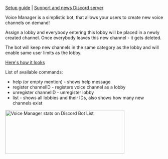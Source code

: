 [Setup guide](https://github.com/BestMordaEver/Voice-Manager/wiki/How-to-set-up-Voice-Manager) | [Support and news Discord server](https://discord.gg/tqj6jvT)

Voice Manager is a simplistic bot, that allows your users to create new voice channels on demand!

Assign a lobby and everybody entering this lobby will be placed in a newly created channel. Once everybody leaves this new channel - it gets deleted.

The bot will keep new channels in the same category as the lobby and will enable same user limits as the lobby.

[Here's how it looks](https://i.imgur.com/xNKVC2B.mp4)

List of available commands:
- help (or empty mention) - shows help message
- register channelID - registers voice channel as a lobby
- unregister channelID - unregister lobby
- list - shows all lobbies and their IDs, also shows how many new channels exist

<a href="https://discordbotlist.com/bots/601347755046076427">
	<img 
		width="380" 
		height="140" 
		src="https://discordbotlist.com/bots/601347755046076427/widget" 
		alt="Voice Manager stats on Discord Bot List">
</a>
